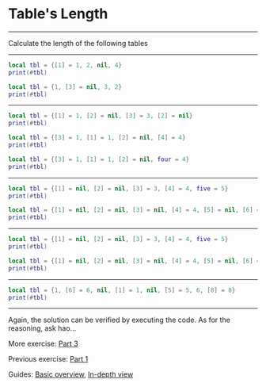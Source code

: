 # Table's Length

---

Calculate the length of the following tables

---

```lua
local tbl = {[1] = 1, 2, nil, 4}
print(#tbl)
```

```lua
local tbl = {1, [3] = nil, 3, 2}
print(#tbl)
```

---

```lua
local tbl = {[1] = 1, [2] = nil, [3] = 3, [2] = nil}
print(#tbl)
```

```lua
local tbl = {[3] = 1, [1] = 1, [2] = nil, [4] = 4}
print(#tbl)
```

```lua
local tbl = {[3] = 1, [1] = 1, [2] = nil, four = 4}
print(#tbl)
```

---

```lua
local tbl = {[1] = nil, [2] = nil, [3] = 3, [4] = 4, five = 5}
print(#tbl)
```

```lua
local tbl = {[1] = nil, [2] = nil, [3] = nil, [4] = 4, [5] = nil, [6] = nil, ["7"] = 7}
print(#tbl)
```

---

```lua
local tbl = {[1] = nil, [2] = nil, [3] = 3, [4] = 4, five = 5}
print(#tbl)
```

```lua
local tbl = {[1] = nil, [2] = nil, [3] = nil, [4] = 4, [5] = nil, [6] = nil, ["7"] = 7}
print(#tbl)
```

---

```lua
local tbl = {1, [6] = 6, nil, [1] = 1, nil, [5] = 5, 6, [8] = 8}
print(#tbl)
```

---

Again, the solution can be verified by executing the code. As for the reasoning, ask hao...

More exercise: [Part 3](LuauTableLengthExercise3.md)

Previous exercise: [Part 1](LuauTableLengthExercise1.md)

Guides: [Basic overview](../Guide/LuauTableLengthOverview.md), [In-depth view](../Guide/LuauTableLengthInDepth.md)
